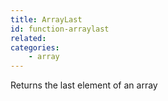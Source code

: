 ```yaml
---
title: ArrayLast
id: function-arraylast
related:
categories:
    - array
---
```


Returns the last element of an array